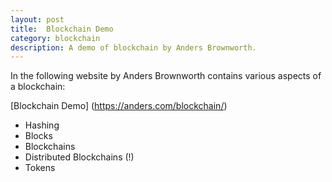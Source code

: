 ```yaml
---
layout: post
title:  Blockchain Demo
category: blockchain
description: A demo of blockchain by Anders Brownworth.
---
```


In the following website by Anders Brownworth contains various aspects of a blockchain:

[Blockchain Demo] (https://anders.com/blockchain/)
 
- Hashing
- Blocks 
- Blockchains 
- Distributed Blockchains (!)
- Tokens 



<!--description-->


